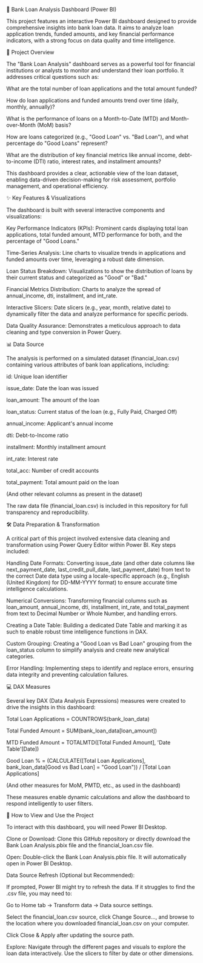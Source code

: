 🏦 Bank Loan Analysis Dashboard (Power BI) 

This project features an interactive Power BI dashboard designed to provide comprehensive insights into bank loan data. It aims to analyze loan application trends, funded amounts, and key financial performance indicators, with a strong focus on data quality and time intelligence. 

 

🚀 Project Overview 

The "Bank Loan Analysis" dashboard serves as a powerful tool for financial institutions or analysts to monitor and understand their loan portfolio. It addresses critical questions such as: 

What are the total number of loan applications and the total amount funded? 

How do loan applications and funded amounts trend over time (daily, monthly, annually)? 

What is the performance of loans on a Month-to-Date (MTD) and Month-over-Month (MoM) basis? 

How are loans categorized (e.g., "Good Loan" vs. "Bad Loan"), and what percentage do "Good Loans" represent? 

What are the distribution of key financial metrics like annual income, debt-to-income (DTI) ratio, interest rates, and installment amounts? 

This dashboard provides a clear, actionable view of the loan dataset, enabling data-driven decision-making for risk assessment, portfolio management, and operational efficiency. 

 

✨ Key Features & Visualizations 

The dashboard is built with several interactive components and visualizations: 

Key Performance Indicators (KPIs): Prominent cards displaying total loan applications, total funded amount, MTD performance for both, and the percentage of "Good Loans." 

Time-Series Analysis: Line charts to visualize trends in applications and funded amounts over time, leveraging a robust date dimension. 

Loan Status Breakdown: Visualizations to show the distribution of loans by their current status and categorized as "Good" or "Bad." 

Financial Metrics Distribution: Charts to analyze the spread of annual_income, dti, installment, and int_rate. 

Interactive Slicers: Date slicers (e.g., year, month, relative date) to dynamically filter the data and analyze performance for specific periods. 

Data Quality Assurance: Demonstrates a meticulous approach to data cleaning and type conversion in Power Query. 

 

📊 Data Source 

The analysis is performed on a simulated dataset (financial_loan.csv) containing various attributes of bank loan applications, including: 

id: Unique loan identifier 

issue_date: Date the loan was issued 

loan_amount: The amount of the loan 

loan_status: Current status of the loan (e.g., Fully Paid, Charged Off) 

annual_income: Applicant's annual income 

dti: Debt-to-Income ratio 

installment: Monthly installment amount 

int_rate: Interest rate 

total_acc: Number of credit accounts 

total_payment: Total amount paid on the loan 

(And other relevant columns as present in the dataset) 

The raw data file (financial_loan.csv) is included in this repository for full transparency and reproducibility. 

 

🛠️ Data Preparation & Transformation 

A critical part of this project involved extensive data cleaning and transformation using Power Query Editor within Power BI. Key steps included: 

Handling Date Formats: Converting issue_date (and other date columns like next_payment_date, last_credit_pull_date, last_payment_date) from text to the correct Date data type using a locale-specific approach (e.g., English (United Kingdom) for DD-MM-YYYY format) to ensure accurate time intelligence calculations. 

Numerical Conversions: Transforming financial columns such as loan_amount, annual_income, dti, installment, int_rate, and total_payment from text to Decimal Number or Whole Number,  and handling errors. 

Creating a Date Table: Building a dedicated Date Table and marking it as such to enable robust time intelligence functions in DAX. 

Custom Grouping: Creating a "Good Loan vs Bad Loan" grouping from the loan_status column to simplify analysis and create new analytical categories. 

Error Handling: Implementing steps to identify and replace errors, ensuring data integrity and preventing calculation failures. 

 

💻 DAX Measures 

Several key DAX (Data Analysis Expressions) measures were created to drive the insights in this dashboard: 

Total Loan Applications = COUNTROWS(bank_loan_data) 

Total Funded Amount = SUM(bank_loan_data[loan_amount]) 

MTD Funded Amount = TOTALMTD([Total Funded Amount], 'Date Table'[Date]) 

Good Loan % = (CALCULATE([Total Loan Applications], bank_loan_data[Good vs Bad Loan] = "Good Loan")) / [Total Loan Applications] 

(And other measures for MoM, PMTD, etc., as used in the dashboard) 

These measures enable dynamic calculations and allow the dashboard to respond intelligently to user filters. 

 

🚀 How to View and Use the Project 

To interact with this dashboard, you will need Power BI Desktop. 

Clone or Download: Clone this GitHub repository or directly download the Bank Loan Analysis.pbix file and the financial_loan.csv file. 

Open: Double-click the Bank Loan Analysis.pbix file. It will automatically open in Power BI Desktop. 

Data Source Refresh (Optional but Recommended): 

If prompted, Power BI might try to refresh the data. If it struggles to find the .csv file, you may need to: 

Go to Home tab -> Transform data -> Data source settings. 

Select the financial_loan.csv source, click Change Source..., and browse to the location where you downloaded financial_loan.csv on your computer. 

Click Close & Apply after updating the source path. 

Explore: Navigate through the different pages and visuals to explore the loan data interactively. Use the slicers to filter by date or other dimensions. 

 
